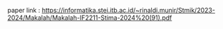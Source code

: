 paper link : https://informatika.stei.itb.ac.id/~rinaldi.munir/Stmik/2023-2024/Makalah/Makalah-IF2211-Stima-2024%20(91).pdf
